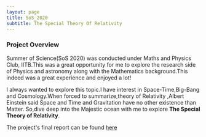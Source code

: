```yaml
---
layout: page
title: SoS_2020
subtitle: The Special Theory Of Relativity
---
```


### Project Overview

Summer of Science(SoS 2020) was conducted under Maths and Physics Club, IITB.This was a great opportunity for me to explore the research side of Physics and astronomy along with the Mathematics background.This indeed was a great experience and enjoyed a lot!

I always wanted to explore this topic.I have interest in Space-Time,Big-Bang and Cosmology.When forced to summarize,theory of
Relativity ,Albert Einstein said Space and Time and Gravitation have no other existence than Matter.
So,dive deep into the Majestic ocean with me to explore **The Special Theory of Relativity**.

The project's final report can be found [here](https://drive.google.com/file/d/1DgtWhwqLrGbiDcJDuQvWu4fowNO24cjn/view?usp=sharing)
